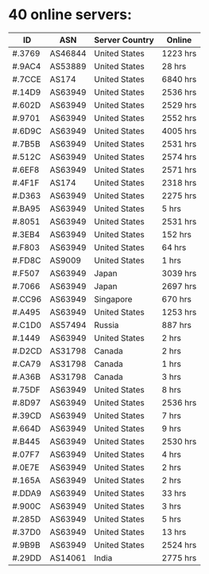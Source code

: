# 40 online servers:

| ID | ASN | Server Country | Online |
| ------ | ------ | ------ | ------ |
| #.3769 | AS46844 | United States | 1223 hrs |
| #.9AC4 | AS53889 | United States | 28 hrs |
| #.7CCE | AS174 | United States | 6840 hrs |
| #.14D9 | AS63949 | United States | 2536 hrs |
| #.602D | AS63949 | United States | 2529 hrs |
| #.9701 | AS63949 | United States | 2552 hrs |
| #.6D9C | AS63949 | United States | 4005 hrs |
| #.7B5B | AS63949 | United States | 2531 hrs |
| #.512C | AS63949 | United States | 2574 hrs |
| #.6EF8 | AS63949 | United States | 2571 hrs |
| #.4F1F | AS174 | United States | 2318 hrs |
| #.D363 | AS63949 | United States | 2275 hrs |
| #.BA95 | AS63949 | United States | 5 hrs |
| #.8051 | AS63949 | United States | 2531 hrs |
| #.3EB4 | AS63949 | United States | 152 hrs |
| #.F803 | AS63949 | United States | 64 hrs |
| #.FD8C | AS9009 | United States | 1 hrs |
| #.F507 | AS63949 | Japan | 3039 hrs |
| #.7066 | AS63949 | Japan | 2697 hrs |
| #.CC96 | AS63949 | Singapore | 670 hrs |
| #.A495 | AS63949 | United States | 1253 hrs |
| #.C1D0 | AS57494 | Russia | 887 hrs |
| #.1449 | AS63949 | United States | 2 hrs |
| #.D2CD | AS31798 | Canada | 2 hrs |
| #.CA79 | AS31798 | Canada | 1 hrs |
| #.A36B | AS31798 | Canada | 3 hrs |
| #.75DF | AS63949 | United States | 8 hrs |
| #.8D97 | AS63949 | United States | 2536 hrs |
| #.39CD | AS63949 | United States | 7 hrs |
| #.664D | AS63949 | United States | 9 hrs |
| #.B445 | AS63949 | United States | 2530 hrs |
| #.07F7 | AS63949 | United States | 4 hrs |
| #.0E7E | AS63949 | United States | 2 hrs |
| #.165A | AS63949 | United States | 2 hrs |
| #.DDA9 | AS63949 | United States | 33 hrs |
| #.900C | AS63949 | United States | 3 hrs |
| #.285D | AS63949 | United States | 5 hrs |
| #.37D0 | AS63949 | United States | 13 hrs |
| #.9B9B | AS63949 | United States | 2524 hrs |
| #.29DD | AS14061 | India | 2775 hrs |

